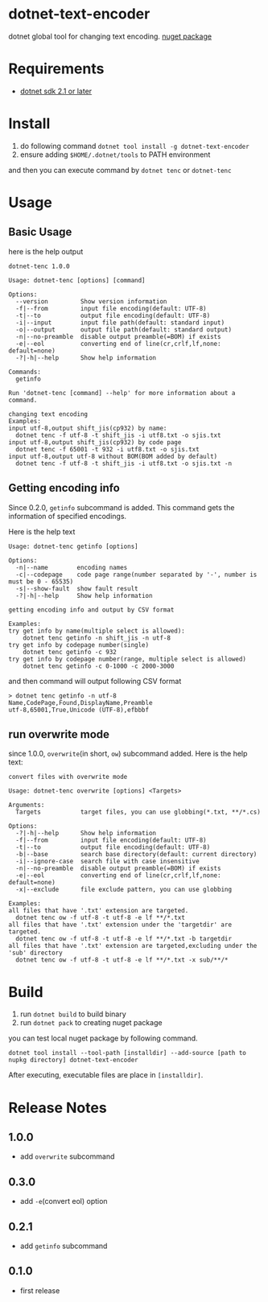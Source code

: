 # dotnet-text-encoder

dotnet global tool for changing text encoding.
[nuget package](https://www.nuget.org/packages/dotnet-text-encoder/)

# Requirements

* [dotnet sdk 2.1 or later](https://dotnet.microsoft.com/download)

# Install

1. do following command
    `dotnet tool install -g dotnet-text-encoder`
2. ensure adding `$HOME/.dotnet/tools` to PATH environment

and then you can execute command by `dotnet tenc` or `dotnet-tenc`

# Usage

## Basic Usage

here is the help output

```
dotnet-tenc 1.0.0

Usage: dotnet-tenc [options] [command]

Options:
  --version         Show version information
  -f|--from         input file encoding(default: UTF-8)
  -t|--to           output file encoding(default: UTF-8)
  -i|--input        input file path(default: standard input)
  -o|--output       output file path(default: standard output)
  -n|--no-preamble  disable output preamble(=BOM) if exists
  -e|--eol          converting end of line(cr,crlf,lf,none: default=none)
  -?|-h|--help      Show help information

Commands:
  getinfo           

Run 'dotnet-tenc [command] --help' for more information about a command.

changing text encoding
Examples:
input utf-8,output shift_jis(cp932) by name:
  dotnet tenc -f utf-8 -t shift_jis -i utf8.txt -o sjis.txt
input utf-8,output shift_jis(cp932) by code page
  dotnet tenc -f 65001 -t 932 -i utf8.txt -o sjis.txt
input utf-8,output utf-8 without BOM(BOM added by default)
  dotnet tenc -f utf-8 -t shift_jis -i utf8.txt -o sjis.txt -n
```

## Getting encoding info

Since 0.2.0, `getinfo` subcommand is added.
This command gets the information of specified encodings.

Here is the help text

```
Usage: dotnet-tenc getinfo [options]

Options:
  -n|--name        encoding names
  -c|--codepage    code page range(number separated by '-', number is must be 0 - 65535)
  -s|--show-fault  show fault result
  -?|-h|--help     Show help information

getting encoding info and output by CSV format

Examples:
try get info by name(multiple select is allowed):
    dotnet tenc getinfo -n shift_jis -n utf-8
try get info by codepage number(single)
    dotnet tenc getinfo -c 932
try get info by codepage number(range, multiple select is allowed)
    dotnet tenc getinfo -c 0-1000 -c 2000-3000
```

and then command will output following CSV format

```
> dotnet tenc getinfo -n utf-8
Name,CodePage,Found,DisplayName,Preamble
utf-8,65001,True,Unicode (UTF-8),efbbbf
```

## run overwrite mode

since 1.0.0, `overwrite`(in short, `ow`) subcommand added.
Here is the help text:

```
convert files with overwrite mode

Usage: dotnet-tenc overwrite [options] <Targets>

Arguments:
  Targets           target files, you can use globbing(*.txt, **/*.cs)

Options:
  -?|-h|--help      Show help information
  -f|--from         input file encoding(default: UTF-8)
  -t|--to           output file encoding(default: UTF-8)
  -b|--base         search base directory(default: current directory)
  -i|--ignore-case  search file with case insensitive
  -n|--no-preamble  disable output preamble(=BOM) if exists
  -e|--eol          converting end of line(cr,crlf,lf,none: default=none)
  -x|--exclude      file exclude pattern, you can use globbing

Examples:
all files that have '.txt' extension are targeted.
  dotnet tenc ow -f utf-8 -t utf-8 -e lf **/*.txt
all files that have '.txt' extension under the 'targetdir' are targeted.
  dotnet tenc ow -f utf-8 -t utf-8 -e lf **/*.txt -b targetdir
all files that have '.txt' extension are targeted,excluding under the 'sub' directory
  dotnet tenc ow -f utf-8 -t utf-8 -e lf **/*.txt -x sub/**/*
```

# Build

1. run `dotnet build` to build binary
2. run `dotnet pack` to creating nuget package

you can test local nuget package by following command.

`dotnet tool install --tool-path [installdir] --add-source [path to nupkg directory] dotnet-text-encoder`

After executing, executable files are place in `[installdir]`.

# Release Notes

## 1.0.0

* add `overwrite` subcommand

## 0.3.0

* add `-e`(convert eol) option

## 0.2.1

* add `getinfo` subcommand

## 0.1.0

* first release

